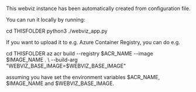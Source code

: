 This webviz instance has been automatically created from configuration file.

You can run it locally by running:

  cd THISFOLDER
  python3 ./webviz_app.py

If you want to upload it to e.g. Azure Container Registry, you can do e.g.

  cd THISFOLDER
  az acr build --registry $ACR_NAME --image $IMAGE_NAME . \
               --build-arg "WEBVIZ_BASE_IMAGE=$WEBVIZ_BASE_IMAGE"

assuming you have set the environment variables $ACR_NAME, $IMAGE_NAME and
$WEBVIZ_BASE_IMAGE.
